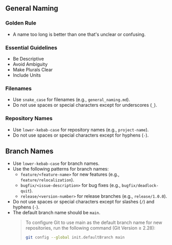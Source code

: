 ## General Naming

### Golden Rule
- A name too long is better than one that's unclear or confusing.

### Essential Guidelines
- Be Descriptive
- Avoid Ambiguity
- Make Plurals Clear
- Include Units

### Filenames
- Use `snake_case` for filenames (e.g., `general_naming.md`).
- Do not use spaces or special characters except for underscores (`_`).

### Repository Names
- Use `lower-kebab-case` for repository names (e.g., `project-name`).
- Do not use spaces or special characters except for hyphens (`-`).

## Branch Names
- Use `lower-kebab-case` for branch names.
- Use the following patterns for branch names:
  - `feature/<feature-name>` for new features (e.g., `feature/relocalization`).
  - `bugfix/<issue-description>` for bug fixes (e.g., `bugfix/deadlock-quit`).
  - `release/<version-number>` for release branches (e.g., `release/1.0.0`).
- Do not use spaces or special characters except for slashes (`/`) and hyphens (`-`).
- The default branch name should be `main`.
  >To configure Git to use main as the default branch name for new repositories, run the following command (Git Version ≥ 2.28):<br>
  >```bash
  >git config --global init.defaultBranch main
  >```
